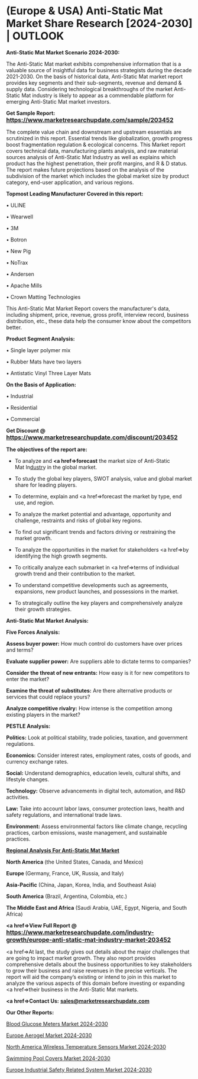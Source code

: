 # (Europe & USA) Anti-Static Mat Market Share Research [2024-2030] | OUTLOOK

<strong>Anti-Static Mat Market Scenario 2024-2030:</strong>

The Anti-Static Mat market exhibits comprehensive information that is a valuable source of insightful data for business strategists during the decade 2021-2030. On the basis of historical data, Anti-Static Mat market report provides key segments and their sub-segments, revenue and demand &amp; supply data. Considering technological breakthroughs of the market Anti-Static Mat industry is likely to appear as a commendable platform for emerging Anti-Static Mat market investors.

<strong>Get Sample Report: <a href=https://www.marketresearchupdate.com/sample/203452><font size=3 color=#0000ff>https://www.marketresearchupdate.com/sample/203452</font></a></strong>

The complete value chain and downstream and upstream essentials are scrutinized in this report. Essential trends like globalization, growth progress boost fragmentation regulation &amp; ecological concerns. This Market report covers technical data, manufacturing plants analysis, and raw material sources analysis of Anti-Static Mat Industry as well as explains which product has the highest penetration, their profit margins, and R & D status. The report makes future projections based on the analysis of the subdivision of the market which includes the global market size by product category, end-user application, and various regions.

<strong>Topmost Leading Manufacturer Covered in this report:</strong>

• ULINE

• Wearwell

• 3M

• Botron

• New Pig

• NoTrax

• Andersen

• Apache Mills

• Crown Matting Technologies

This Anti-Static Mat Market Report covers the manufacturer's data, including shipment, price, revenue, gross profit, interview record, business distribution, etc., these data help the consumer know about the competitors better.

<strong>Product Segment Analysis: </strong>

• Single layer polymer mix

• Rubber Mats have two layers

• Antistatic Vinyl Three Layer Mats

<strong>On the Basis of Application:</strong>

• Industrial

• Residential

• Commercial

<strong>Get Discount @ <a href=https://www.marketresearchupdate.com/discount/203452><font size=3 color=#0000ff>https://www.marketresearchupdate.com/discount/203452</font></a></strong>

<strong><b>The objectives of the report are:</b></strong>

- To analyze and <strong><a href=><strong>forecast</strong></a></strong> the market size of Anti-Static Mat In<a href=ASDF991299>dustr</a>y in the global market.

- To study the global key players, SWOT analysis, value and global market share for leading players.

- To determine, explain and <a href=>forecast</a> the market by type, end use, and region.

- To analyze the market potential and advantage, opportunity and challenge, restraints and risks of global key regions.

- To find out significant trends and factors driving or restraining the market growth.

- To analyze the opportunities in the market for stakeholders <a href=>by</a> identifying the high growth segments.

- To critically analyze each submarket in <a href=>terms</a> of individual growth trend and their contribution to the market.

- To understand competitive developments such as agreements, expansions, new product launches, and possessions in the market.

- To strategically outline the key players and comprehensively analyze their growth strategies.

<strong>Anti-Static Mat Market Analysis:</strong>

<strong>Five Forces Analysis:</strong>

<strong>Assess buyer power:</strong> How much control do customers have over prices and terms?

<strong>Evaluate supplier power:</strong> Are suppliers able to dictate terms to companies?

<strong>Consider the threat of new entrants:</strong> How easy is it for new competitors to enter the market?

<strong>Examine the threat of substitutes:</strong> Are there alternative products or services that could replace yours?

<strong>Analyze competitive rivalry:</strong> How intense is the competition among existing players in the market?

<strong>PESTLE Analysis:</strong>

<strong>Politics:</strong> Look at political stability, trade policies, taxation, and government regulations.

<strong>Economics:</strong> Consider interest rates, employment rates, costs of goods, and currency exchange rates.

<strong>Social:</strong> Understand demographics, education levels, cultural shifts, and lifestyle changes.

<strong>Technology:</strong> Observe advancements in digital tech, automation, and R&D activities.

<strong>Law:</strong> Take into account labor laws, consumer protection laws, health and safety regulations, and international trade laws.

<strong>Environment:</strong> Assess environmental factors like climate change, recycling practices, carbon emissions, waste management, and sustainable practices.

<strong><u><b>Regional Analysis For Anti-Static Mat Market</b></u></strong>

<strong><b>North America</b></strong> (the United States, Canada, and Mexico)

<strong><b>Europe </b></strong>(Germany, France, UK, Russia, and Italy)

<strong><b>Asia-Pacific</b></strong> (China, Japan, Korea, India, and Southeast Asia)

<strong><b>South America</b></strong> (Brazil, Argentina, Colombia, etc.)

<strong><b>The Middle East and Africa</b></strong> (Saudi Arabia, UAE, Egypt, Nigeria, and South Africa)

<strong><a href=>View Full Report</a> @ <a href=https://www.marketresearchupdate.com/industry-growth/europe-anti-static-mat-industry-market-203452><font size=3 color=#0000ff>https://www.marketresearchupdate.com/industry-growth/europe-anti-static-mat-industry-market-203452</font></a></strong>

<a href=>At last,</a> the study gives out details about the major challenges that are going to impact market growth. They also report provides comprehensive details about the business opportunities to key stakeholders to grow their business and raise revenues in the precise verticals. The report will aid the company’s existing or intend to join in this market to analyze the various aspects of this domain before investing or expanding <a href=>their</a> business in the Anti-Static Mat markets.

<strong><a href=>Contact Us:</a></strong>
<strong>sales@marketresearchupdate.com</strong>

<strong>Our Other Reports:</strong>

<a href=https://www.linkedin.com/pulse/blood-glucose-meters-market-industry-analysis>Blood Glucose Meters Market 2024-2030</a>

<a href=https://www.linkedin.com/pulse/europe-aerogel-market-size-upcoming-growth-global-analysis>Europe Aerogel Market 2024-2030</a>

<a href=https://www.linkedin.com/pulse/north-america-wireless-temperature-sensors-market>North America Wireless Temperature Sensors Market 2024-2030</a>

<a href=https://www.linkedin.com/pulse/swimming-pool-covers-market-size-growth-set-6ovof/>Swimming Pool Covers Market 2024-2030</a>

<a href=https://www.linkedin.com/pulse/europe-industrial-safety-related-system-market-xk9zf/>Europe Industrial Safety Related System Market 2024-2030</a>

